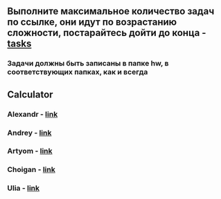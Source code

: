 ## Выполните максимальное количество задач по ссылке, они идут по возрастанию сложности, постарайтесь дойти до конца - <a href='https://code.mu/ru/javascript/tasker/stager/'>tasks</a>

### Задачи должны быть записаны в папке hw, в соответствующих папках, как и всегда

## Calculator
### Alexandr - <a href=''>link</a>
### Andrey - <a href='https://github.com/andymedtech/Calculator-Simplex'>link</a>
### Artyom - <a href=''>link</a>
### Choigan - <a href='https://github.com/Choigan/calc'>link</a>
### Ulia - <a href='https://github.com/Kolibrika666/-calculator'>link</a>